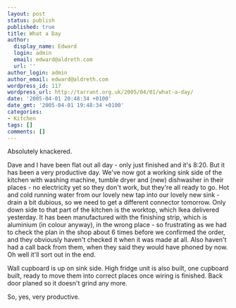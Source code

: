 ```yaml
---
layout: post
status: publish
published: true
title: What a Day
author:
  display_name: Edward
  login: admin
  email: edward@aldreth.com
  url: ''
author_login: admin
author_email: edward@aldreth.com
wordpress_id: 117
wordpress_url: http://tarrant.org.uk/2005/04/01/what-a-day/
date: '2005-04-01 20:48:34 +0100'
date_gmt: '2005-04-01 19:48:34 +0100'
categories:
- Kitchen
tags: []
comments: []
---
```


Absolutely knackered.

Dave and I have been flat out all day - only just finished and it\'s
8:20. But it has been a very productive day. We\'ve now got a working
sink side of the kitchen with washing machine, tumble dryer and (new)
dishwasher in their places - no electricity yet so they don\'t work, but
they\'re all ready to go. Hot and cold running water from our lovely new
tap into our lovely new sink - drain a bit dubious, so we need to get a
different connector tomorrow. Only down side to that part of the kitchen
is the worktop, which Ikea delivered yesterday. It has been manufactured
with the finishing strip, which is aluminium (in colour anyway), in the
wrong place - so frustrating as we had to check the plan in the shop
about 6 times before we confirmed the order, and they obviously haven\'t
checked it when it was made at all. Also haven\'t had a call back from
them, when they said they would have phoned by now. Oh well it\'ll sort
out in the end.

Wall cupboard is up on sink side. High fridge unit is also built, one
cupboard built, ready to move them into correct places once wiring is
finished. Back door planed so it doesn\'t grind any more.

So, yes, very productive.

